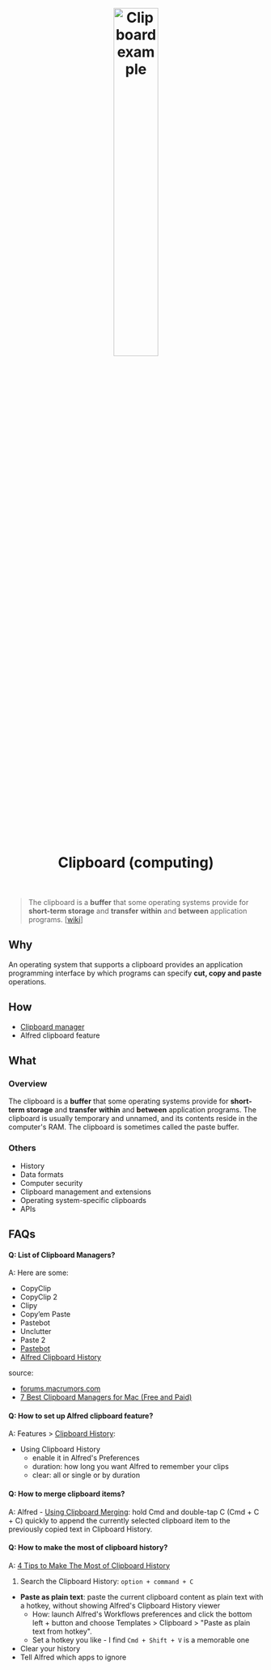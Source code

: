 <h1 align="center">
<br>
	<a href="https://www.wikiwand.com/en/Note-taking">
  <img src="https://i.imgur.com/oSF4mfl.png" alt="Clipboard example" width=42%">
  </a>
  <br><br>
Clipboard (computing)
  <br><br>
</h1>

> The clipboard is a **buffer** that some operating systems provide for **short-term storage** and **transfer** **within** and **between** application programs. [[wiki](https://www.wikiwand.com/en/Clipboard_(computing)#)]

## Why 

An operating system that supports a clipboard provides an application programming interface by which programs can specify **cut, copy and paste** operations.

## How

* [Clipboard manager](https://www.wikiwand.com/en/Clipboard_manager)
* Alfred clipboard feature

## What 

### Overview

The clipboard is a **buffer** that some operating systems provide for **short-term storage** and **transfer** **within** and **between** application programs. The clipboard is usually temporary and unnamed, and its contents reside in the computer's RAM. The clipboard is sometimes called the paste buffer.

### Others

* History
* Data formats
* Computer security 
* Clipboard management and extensions
* Operating system-specific clipboards
* APIs


## FAQs

#### Q: List of Clipboard Managers?

A: Here are some: 

* CopyClip
* CopyClip 2
* Clipy
* Copy’em Paste
* Pastebot
* Unclutter
* Paste 2
* [Pastebot](https://tapbots.com/pastebot/)
* [Alfred Clipboard History](https://www.alfredapp.com/help/features/clipboard/)

source: 

* [forums.macrumors.com](https://forums.macrumors.com/threads/looking-for-good-copy-and-paste-app-to-buy-ex-pastebot.2217071/)
* [7 Best Clipboard Managers for Mac (Free and Paid)](https://techwiser.com/best-clipboard-managers-for-mac/)

#### Q: How to set up Alfred clipboard feature?

A: Features > [Clipboard History](https://www.alfredapp.com/help/features/clipboard/): 

* Using Clipboard History
	* enable it in Alfred's Preferences	
	* duration: how long you want Alfred to remember your clips
	* clear: all or single or by duration 


#### Q: How to merge clipboard items?
 
 A: Alfred - [Using Clipboard Merging](https://www.alfredapp.com/help/features/clipboard/#merging): hold Cmd and double-tap C (Cmd + C + C) quickly to append the currently selected clipboard item to the previously copied text in Clipboard History. 
 
#### Q: How to make the most of clipboard history?

A: [4 Tips to Make The Most of Clipboard History](https://www.alfredapp.com/blog/tips-and-tricks/4-tips-to-make-the-most-of-clipboard-history/)

1. Search the Clipboard History: `option + command + C`
* **Paste as plain text**: paste the current clipboard content as plain text with a hotkey, without showing Alfred's Clipboard History viewer
	* How:  launch Alfred's Workflows preferences and click the bottom left + button and choose Templates > Clipboard > "Paste as plain text from hotkey".
	* Set a hotkey you like - I find `Cmd + Shift + V` is a memorable one 
* Clear your history
* Tell Alfred which apps to ignore
